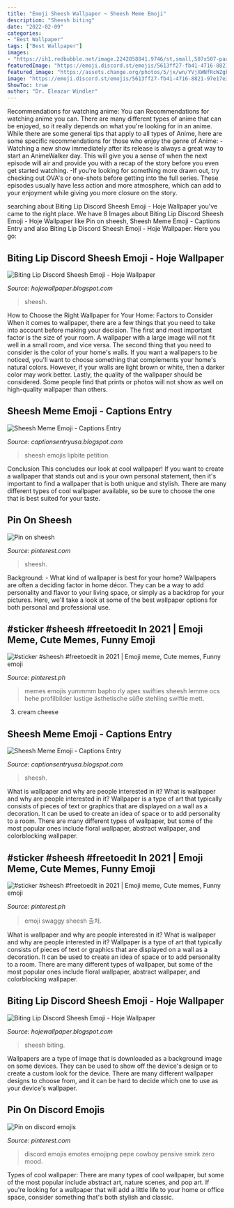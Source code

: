 ```yaml
---
title: "Emoji Sheesh Wallpaper ~ Sheesh Meme Emoji"
description: "Sheesh biting"
date: "2022-02-09"
categories:
- "Best Wallpaper"
tags: ["Best Wallpaper"]
images:
- "https://ih1.redbubble.net/image.2242858841.9746/st,small,507x507-pad,600x600,f8f8f8.jpg"
featuredImage: "https://emoji.discord.st/emojis/5613ff27-fb41-4716-8821-97e17e31c7bd.gif"
featured_image: "https://assets.change.org/photos/5/jx/wn/YVjXWNfRcWZgbWa-800x450-noPad.jpg?1618460791"
image: "https://emoji.discord.st/emojis/5613ff27-fb41-4716-8821-97e17e31c7bd.gif"
ShowToc: true
author: "Dr. Eleazar Windler"
---
```



Recommendations for watching anime: You can
Recommendations for watching anime you can. There are many different types of anime that can be enjoyed, so it really depends on what you're looking for in an anime. While there are some general tips that apply to all types of Anime, here are some specific recommendations for those who enjoy the genre of Anime: 
-Watching a new show immediately after its release is always a great way to start an AnimeWalker day. This will give you a sense of when the next episode will air and provide you with a recap of the story before you even get started watching. 
-If you're looking for something more drawn out, try checking out OVA's or one-shots before getting into the full series. These episodes usually have less action and more atmosphere, which can add to your enjoyment while giving you more closure on the story.

	

		
searching about Biting Lip Discord Sheesh Emoji - Hoje Wallpaper you've came to the right place. We have 8 Images about Biting Lip Discord Sheesh Emoji - Hoje Wallpaper like Pin on sheesh, Sheesh Meme Emoji - Captions Entry and also Biting Lip Discord Sheesh Emoji - Hoje Wallpaper. Here you go:
		
    
## Biting Lip Discord Sheesh Emoji - Hoje Wallpaper

<img loading=lazy src="https://emoji.discord.st/emojis/5613ff27-fb41-4716-8821-97e17e31c7bd.gif" onerror="this.onerror=null;this.src='https://tse3.mm.bing.net/th?id=OIP.9pRsCInignZoI_sneUzBRQAAAA&amp;pid=15.1';" alt="Biting Lip Discord Sheesh Emoji - Hoje Wallpaper">

_Source: hojewallpaper.blogspot.com_

>sheesh. 

	

How to Choose the Right Wallpaper for Your Home: Factors to Consider
When it comes to wallpaper, there are a few things that you need to take into account before making your decision. The first and most important factor is the size of your room. A wallpaper with a large image will not fit well in a small room, and vice versa. 
The second thing that you need to consider is the color of your home's walls. If you want a wallpapers to be noticed, you'll want to choose something that complements your home's natural colors. However, if your walls are light brown or white, then a darker color may work better. 
Lastly, the quality of the wallpaper should be considered. Some people find that prints or photos will not show as well on high-quality wallpaper than others.

    
## Sheesh Meme Emoji - Captions Entry

<img loading=lazy src="https://assets.change.org/photos/5/jx/wn/YVjXWNfRcWZgbWa-800x450-noPad.jpg?1618460791" onerror="this.onerror=null;this.src='https://tse3.mm.bing.net/th?id=OIP.96aITpq5jJrNLAgeLvueQAHaEK&amp;pid=15.1';" alt="Sheesh Meme Emoji - Captions Entry">

_Source: captionsentryusa.blogspot.com_

>sheesh emojis lipbite petition. 

	

Conclusion
This concludes our look at cool wallpaper! If you want to create a wallpaper that stands out and is your own personal statement, then it's important to find a wallpaper that is both unique and stylish. There are many different types of cool wallpaper available, so be sure to choose the one that is best suited for your taste.

    
## Pin On Sheesh

<img loading=lazy src="https://i.pinimg.com/736x/b0/80/6a/b0806a8848b5aa97413a630c1d05b2c1.jpg" onerror="this.onerror=null;this.src='https://tse2.mm.bing.net/th?id=OIP.-olQiVuNJ9zz1AJ1uiLPbgHaJ3&amp;pid=15.1';" alt="Pin on sheesh">

_Source: pinterest.com_

>sheesh. 

	

Background: - What kind of wallpaper is best for your home?
Wallpapers are often a deciding factor in home décor. They can be a way to add personality and flavor to your living space, or simply as a backdrop for your pictures. Here, we'll take a look at some of the best wallpaper options for both personal and professional use.

    
## #sticker #sheesh #freetoedit In 2021 | Emoji Meme, Cute Memes, Funny Emoji

<img loading=lazy src="https://i.pinimg.com/236x/8b/16/47/8b16474c05bffa958f39081fc3b09f75.jpg?nii=t" onerror="this.onerror=null;this.src='https://tse4.mm.bing.net/th?id=OIP.YxT9U7RRlSUPCyt2SFD-3wAAAA&amp;pid=15.1';" alt="#sticker #sheesh #freetoedit in 2021 | Emoji meme, Cute memes, Funny emoji">

_Source: pinterest.ph_

>memes emojis yummmm bapho rly apex swifties sheesh lemme ocs hehe profilbilder lustige ästhetische süße stehling swiftie mett. 

	

3. cream cheese 

    
## Sheesh Meme Emoji - Captions Entry

<img loading=lazy src="https://wallpapercave.com/wp/wp9676028.jpg" onerror="this.onerror=null;this.src='https://tse1.mm.bing.net/th?id=OIP.JXYHZpH5fEUZkYesuh4x2gHaE1&amp;pid=15.1';" alt="Sheesh Meme Emoji - Captions Entry">

_Source: captionsentryusa.blogspot.com_

>sheesh. 

	

What is wallpaper and why are people interested in it?
What is wallpaper and why are people interested in it?
Wallpaper is a type of art that typically consists of pieces of text or graphics that are displayed on a wall as a decoration. It can be used to create an idea of space or to add personality to a room. There are many different types of wallpaper, but some of the most popular ones include floral wallpaper, abstract wallpaper, and colorblocking wallpaper.

    
## #sticker #sheesh #freetoedit In 2021 | Emoji Meme, Cute Memes, Funny Emoji

<img loading=lazy src="https://i.pinimg.com/236x/c1/46/17/c14617f93141044ac14a2cd857d196e9.jpg?nii=t" onerror="this.onerror=null;this.src='https://tse4.mm.bing.net/th?id=OIP.mbBDAPcuLlXXcU4DDMTDoQAAAA&amp;pid=15.1';" alt="#sticker #sheesh #freetoedit in 2021 | Emoji meme, Cute memes, Funny emoji">

_Source: pinterest.ph_

>emoji swaggy sheesh 출처. 

	

What is wallpaper and why are people interested in it?
What is wallpaper and why are people interested in it?
Wallpaper is a type of art that typically consists of pieces of text or graphics that are displayed on a wall as a decoration. It can be used to create an idea of space or to add personality to a room. There are many different types of wallpaper, but some of the most popular ones include floral wallpaper, abstract wallpaper, and colorblocking wallpaper.

    
## Biting Lip Discord Sheesh Emoji - Hoje Wallpaper

<img loading=lazy src="https://ih1.redbubble.net/image.2242858841.9746/st,small,507x507-pad,600x600,f8f8f8.jpg" onerror="this.onerror=null;this.src='https://tse2.mm.bing.net/th?id=OIP.lWqW0c915MQz8XpUsFkopQHaHa&amp;pid=15.1';" alt="Biting Lip Discord Sheesh Emoji - Hoje Wallpaper">

_Source: hojewallpaper.blogspot.com_

>sheesh biting. 

	

Wallpapers are a type of image that is downloaded as a background image on some devices. They can be used to show off the device's design or to create a custom look for the device. There are many different wallpaper designs to choose from, and it can be hard to decide which one to use as your device's wallpaper.

    
## Pin On Discord Emojis

<img loading=lazy src="https://i.pinimg.com/736x/ef/0e/8c/ef0e8ce8fc99464a495bf59931328f31.jpg" onerror="this.onerror=null;this.src='https://tse1.mm.bing.net/th?id=OIP.iOb_ky-7JFigzfn4T9jrbgHaFr&amp;pid=15.1';" alt="Pin on discord emojis">

_Source: pinterest.com_

>discord emojis emotes emojipng pepe cowboy pensive smirk zero mood. 

	

Types of cool wallpaper:
There are many types of cool wallpaper, but some of the most popular include abstract art, nature scenes, and pop art. If you're looking for a wallpaper that will add a little life to your home or office space, consider something that's both stylish and classic.

